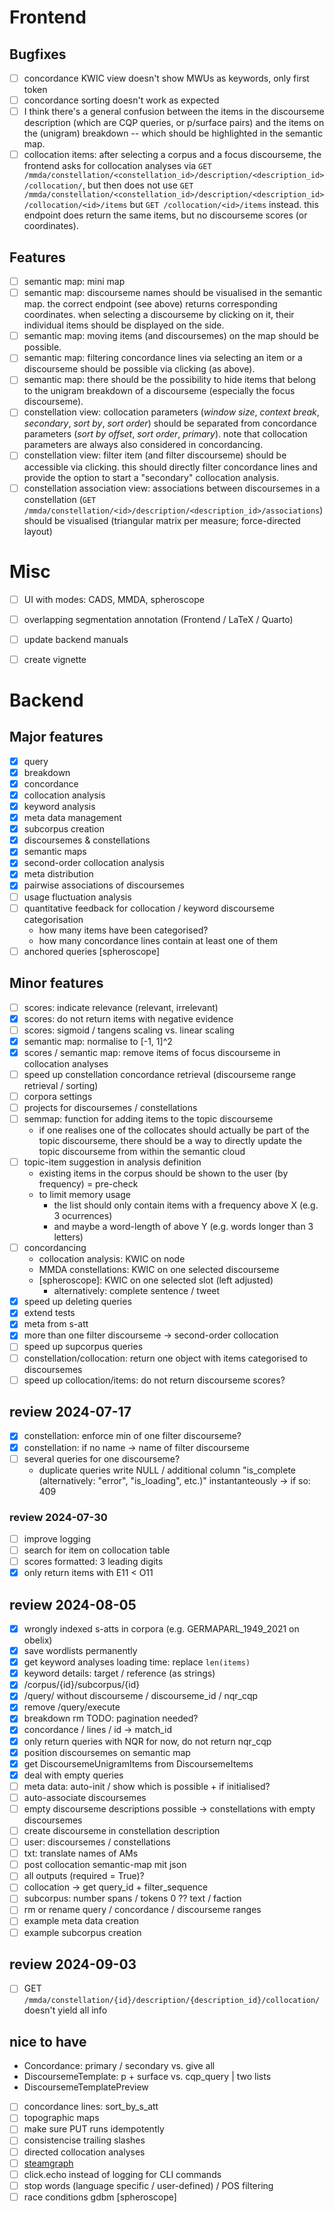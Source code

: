 # Frontend

## Bugfixes

- [ ] concordance KWIC view doesn't show MWUs as keywords, only first token
- [ ] concordance sorting doesn't work as expected
- [ ] I think there's a general confusion between the items in the discourseme description (which are CQP queries, or p/surface pairs) and the items on the (unigram) breakdown -- which should be highlighted in the semantic map.
- [ ] collocation items: after selecting a corpus and a focus discourseme, the frontend asks for collocation analyses via `GET /mmda/constellation/<constellation_id>/description/<description_id>/collocation/`, but then does not use `GET /mmda/constellation/<constellation_id>/description/<description_id>/collocation/<id>/items` but `GET /collocation/<id>/items` instead. this endpoint does return the same items, but no discourseme scores (or coordinates).

## Features

- [ ] semantic map: mini map
- [ ] semantic map: discourseme names should be visualised in the semantic map. the correct endpoint (see above) returns corresponding coordinates. when selecting a discourseme by clicking on it, their individual items should be displayed on the side.
- [ ] semantic map: moving items (and discoursemes) on the map should be possible.
- [ ] semantic map: filtering concordance lines via selecting an item or a discourseme should be possible via clicking (as above).
- [ ] semantic map: there should be the possibility to hide items that belong to the unigram breakdown of a discourseme (especially the focus discourseme).
- [ ] constellation view: collocation parameters (*window size*, *context break*, *secondary*, *sort by*, *sort order*) should be separated from concordance parameters (*sort by offset*, *sort order*, *primary*). note that collocation parameters are always also considered in concordancing.
- [ ] constellation view: filter item (and filter discourseme) should be accessible via clicking. this should directly filter concordance lines and provide the option to start a "secondary" collocation analysis.
- [ ] constellation association view: associations between discoursemes in a constellation (`GET /mmda/constellation/<id>/description/<description_id>/associations`) should be visualised (triangular matrix per measure; force-directed layout)

# Misc

- [ ] UI with modes: CADS, MMDA, spheroscope
- [ ] overlapping segmentation annotation (Frontend / LaTeX / Quarto)
- [ ] update backend manuals
- [ ] create vignette


# Backend

## Major features
- [x] query
- [x] breakdown
- [x] concordance
- [x] collocation analysis
- [x] keyword analysis
- [x] meta data management
- [x] subcorpus creation
- [x] discoursemes & constellations
- [x] semantic maps
- [x] second-order collocation analysis
- [x] meta distribution
- [x] pairwise associations of discoursemes
- [ ] usage fluctuation analysis
- [ ] quantitative feedback for collocation / keyword discourseme categorisation
  + how many items have been categorised?
  + how many concordance lines contain at least one of them
- [ ] anchored queries [spheroscope]

## Minor features
- [ ] scores: indicate relevance (relevant, irrelevant)
- [x] scores: do not return items with negative evidence
- [ ] scores: sigmoid / tangens scaling vs. linear scaling
- [x] semantic map: normalise to [-1, 1]^2
- [x] scores / semantic map: remove items of focus discourseme in collocation analyses
- [ ] speed up constellation concordance retrieval (discourseme range retrieval / sorting)
- [ ] corpora settings
- [ ] projects for discoursemes / constellations
- [ ] semmap: function for adding items to the topic discourseme
  + if one realises one of the collocates should actually be part of the topic discourseme, there should be a way to directly update the topic discourseme from within the semantic cloud
- [ ] topic-item suggestion in analysis definition
  + existing items in the corpus should be shown to the user (by frequency) = pre-check
  + to limit memory usage
    - the list should only contain items with a frequency above X (e.g. 3 ocurrences)
    - and maybe a word-length of above Y (e.g. words longer than 3 letters)
- [ ] concordancing
  + collocation analysis: KWIC on node
  + MMDA constellations: KWIC on one selected discourseme
  + [spheroscope]: KWIC on one selected slot (left adjusted)
    - alternatively: complete sentence / tweet
- [x] speed up deleting queries
- [x] extend tests
- [x] meta from s-att
- [x] more than one filter discourseme → second-order collocation
- [ ] speed up supcorpus queries
- [ ] constellation/collocation: return one object with items categorised to discoursemes
- [ ] speed up collocation/items: do not return discourseme scores?

## review 2024-07-17
- [x] constellation: enforce min of one filter discourseme?
- [x] constellation: if no name → name of filter discourseme
- [ ] several queries for one discourseme?
  + duplicate queries write NULL / additional column "is\_complete (alternatively: "error", "is\_loading", etc.)" instantanteously → if so: 409

### review 2024-07-30
- [ ] improve logging
- [ ] search for item on collocation table
- [ ] scores formatted: 3 leading digits
- [x] only return items with E11 < O11

## review 2024-08-05
- [x] wrongly indexed s-atts in corpora (e.g. GERMAPARL\_1949\_2021 on obelix)
- [x] save wordlists permanently
- [x] get keyword analyses loading time: replace `len(items)`
- [x] keyword details: target / reference (as strings)
- [x] /corpus/{id}/subcorpus/{id}
- [x] /query/ without discourseme / discourseme\_id / nqr\_cqp
- [x] remove /query/execute
- [x] breakdown rm TODO: pagination needed?
- [x] concordance / lines / id → match\_id
- [x] only return queries with NQR for now, do not return nqr\_cqp
- [x] position discoursemes on semantic map
- [x] get DiscoursemeUnigramItems from DiscoursemeItems
- [x] deal with empty queries
- [ ] meta data: auto-init / show which is possible + if initialised?
- [ ] auto-associate discoursemes
- [ ] empty discourseme descriptions possible → constellations with empty discoursemes
- [ ] create discourseme in constellation description
- [ ] user: discoursemes / constellations
- [ ] txt: translate names of AMs
- [ ] post collocation semantic-map mit json
- [ ] all outputs (required = True)?
- [ ] collocation → get query\_id + filter\_sequence
- [ ] subcorpus: number spans / tokens 0 ?? text / faction
- [ ] rm or rename query / concordance / discourseme ranges
- [ ] example meta data creation
- [ ] example subcorpus creation

## review 2024-09-03
- [ ] GET `/mmda/constellation/{id}/description/{description_id}/collocation/` doesn't yield all info

## nice to have
- Concordance: primary / secondary vs. give all
- DiscoursemeTemplate: p + surface vs. cqp_query | two lists
- DiscoursemeTemplatePreview
- [ ] concordance lines: sort\_by\_s\_att
- [ ] topographic maps
- [ ] make sure PUT runs idempotently
- [ ] consistencise trailing slashes
- [ ] directed collocation analyses
- [ ] [steamgraph](http://leebyron.com/streamgraph/)
- [ ] click.echo instead of logging for CLI commands
- [ ] stop words (language specific / user-defined) / POS filtering
- [ ] race conditions gdbm [spheroscope]
